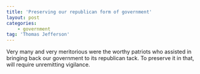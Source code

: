 ```yaml
---
title: 'Preserving our republican form of government'
layout: post
categories:
    - government
tag: 'Thomas Jefferson'
---
```


Very many and very meritorious were the worthy patriots who assisted in bringing back our government to its republican tack. To preserve it in that, will require unremitting vigilance.